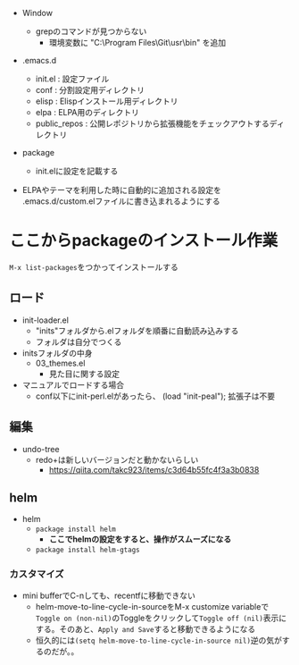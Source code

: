 - Window
  - grepのコマンドが見つからない
    - 環境変数に
    "C:\Program Files\Git\usr\bin" を追加
- .emacs.d
  - init.el : 設定ファイル
  - conf : 分割設定用ディレクトリ
  - elisp : Elispインストール用ディレクトリ
  - elpa : ELPA用のディレクトリ
  - public_repos : 公開レポジトリから拡張機能をチェックアウトするディレクトリ
  
- package
  - init.elに設定を記載する

- ELPAやテーマを利用した時に自動的に追加される設定を .emacs.d/custom.elファイルに書き込まれるようにする


# ここからpackageのインストール作業
`M-x list-packages`をつかってインストールする

## ロード
- init-loader.el
  - "inits"フォルダから.elフォルダを順番に自動読み込みする
  - フォルダは自分でつくる
- initsフォルダの中身
  - 03_themes.el
    - 見た目に関する設定
- マニュアルでロードする場合
  - conf以下にinit-perl.elがあったら、 (load "init-peal"); 拡張子は不要


## 編集
- undo-tree
  - redo+は新しいバージョンだと動かないらしい
    - https://qiita.com/takc923/items/c3d64b55fc4f3a3b0838


## helm
- helm
  - `package install helm`
    - **ここでhelmの設定をすると、操作がスムーズになる**
  - `package install helm-gtags`

### カスタマイズ
- mini bufferでC-nしても、recentfに移動できない
  - helm-move-to-line-cycle-in-sourceをM-x customize variableで`Toggle on (non-nil)`のToggleをクリックして`Toggle off (nil)`表示にする。そのあと、`Apply and Save`すると移動できるようになる
  - 恒久的には`(setq helm-move-to-line-cycle-in-source nil)`逆の気がするのだが。。